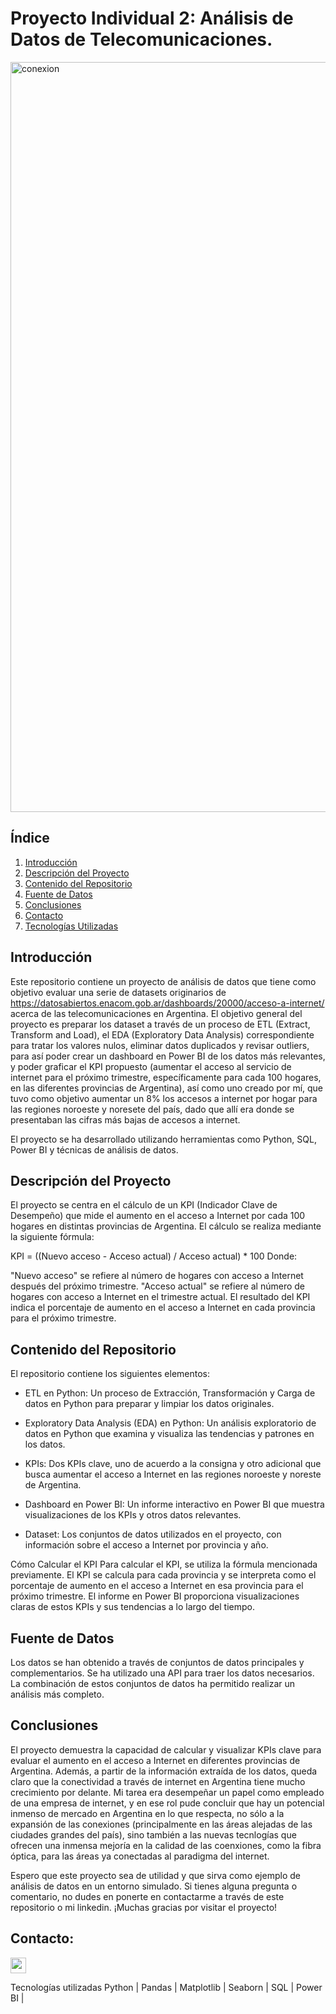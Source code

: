# Proyecto Individual 2: Análisis de Datos de Telecomunicaciones.
<img src="https://images7.alphacoders.com/108/1087509.jpg" alt="conexion" width="1200">

## Índice

1. [Introducción](#introduccion)
2. [Descripción del Proyecto](#descripción-del-proyecto)
3. [Contenido del Repositorio](#contenido-del-repositorio)
4. [Fuente de Datos](#fuente-de-datos)
5. [Conclusiones](#conclusiones)
6. [Contacto](#contacto)
7. [Tecnologías Utilizadas](#tecnologías-utilizadas)

## Introducción
Este repositorio contiene un proyecto de análisis de datos que tiene como objetivo evaluar una serie de datasets originarios de https://datosabiertos.enacom.gob.ar/dashboards/20000/acceso-a-internet/ acerca de las telecomunicaciones en Argentina.
El objetivo general del proyecto es preparar los dataset a través de un proceso de ETL (Extract, Transform and Load),  el EDA (Exploratory Data Analysis) correspondiente para tratar los valores nulos,
eliminar datos duplicados y revisar outliers, para así poder crear un dashboard en Power BI de los datos más relevantes, y poder graficar el KPI propuesto (aumentar el acceso al servicio de internet para el próximo trimestre, específicamente para cada 100 hogares, en las diferentes provincias de Argentina), así como uno creado por mí, que tuvo como objetivo aumentar un 8% los accesos a internet por hogar para las regiones noroeste y noresete del país, dado que allí era donde se presentaban las cifras más bajas de accesos a internet.

El proyecto se ha desarrollado utilizando herramientas como Python, SQL, Power BI y técnicas de análisis de datos.

## Descripción del Proyecto
El proyecto se centra en el cálculo de un KPI (Indicador Clave de Desempeño) que mide el aumento en el acceso a Internet por cada 100 hogares en distintas provincias de Argentina. El cálculo se realiza mediante la siguiente fórmula:


KPI = ((Nuevo acceso - Acceso actual) / Acceso actual) * 100
Donde:

"Nuevo acceso" se refiere al número de hogares con acceso a Internet después del próximo trimestre.
"Acceso actual" se refiere al número de hogares con acceso a Internet en el trimestre actual.
El resultado del KPI indica el porcentaje de aumento en el acceso a Internet en cada provincia para el próximo trimestre.

## Contenido del Repositorio
El repositorio contiene los siguientes elementos:

- ETL en Python: Un proceso de Extracción, Transformación y Carga de datos en Python para preparar y limpiar los datos originales.

- Exploratory Data Analysis (EDA) en Python: Un análisis exploratorio de datos en Python que examina y visualiza las tendencias y patrones en los datos.

- KPIs: Dos KPIs clave, uno de acuerdo a la consigna y otro adicional que busca aumentar el acceso a Internet en las regiones noroeste y noreste de Argentina.

- Dashboard en Power BI: Un informe interactivo en Power BI que muestra visualizaciones de los KPIs y otros datos relevantes.

- Dataset: Los conjuntos de datos utilizados en el proyecto, con información sobre el acceso a Internet por provincia y año.

Cómo Calcular el KPI
Para calcular el KPI, se utiliza la fórmula mencionada previamente. El KPI se calcula para cada provincia y se interpreta como el porcentaje de aumento en el acceso a Internet en esa provincia para el próximo trimestre. El informe en Power BI proporciona visualizaciones claras de estos KPIs y sus tendencias a lo largo del tiempo.


## Fuente de Datos
Los datos se han obtenido a través de conjuntos de datos principales y complementarios. Se ha utilizado una API para traer los datos necesarios. La combinación de estos conjuntos de datos ha permitido realizar un análisis más completo.

## Conclusiones
El proyecto demuestra la capacidad de calcular y visualizar KPIs clave para evaluar el aumento en el acceso a Internet en diferentes provincias de Argentina. Además, a partir de la información extraída de los datos, queda claro que la conectividad a través de internet en Argentina tiene mucho crecimiento por delante. Mi tarea era desempeñar un papel como empleado de una empresa de internet, y en ese rol pude concluir que hay un potencial inmenso de mercado en Argentina en lo que respecta, no sólo a la expansión de las conexiones (principalmente en las áreas alejadas de las ciudades grandes del país), sino también a las nuevas tecnlogías que ofrecen una inmensa mejoría en la calidad de las coenxiones, como la fibra óptica, para las áreas ya conectadas al paradigma del internet.

Espero que este proyecto sea de utilidad y que sirva como ejemplo de análisis de datos en un entorno simulado. Si tienes alguna pregunta o comentario, no dudes en ponerte en contactarme a través de este repositorio o mi linkedin. ¡Muchas gracias por visitar el proyecto!

## Contacto: 

<a href="https://www.linkedin.com/in/diego-saint-denis/">
  <img src="https://cdn1.iconfinder.com/data/icons/logotypes/32/circle-linkedin-512.png" width="25" height="25">
</a>


Tecnologías utilizadas
Python | Pandas | Matplotlib | Seaborn | SQL | Power BI |
